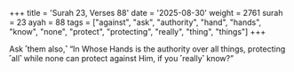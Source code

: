 +++
title = 'Surah 23, Verses 88'
date = '2025-08-30'
weight = 2761
surah = 23
ayah = 88
tags = ["against", "ask", "authority", "hand", "hands", "know", "none", "protect", "protecting", "really", "thing", "things"]
+++

Ask ˹them also,˺ “In Whose Hands is the authority over all things, protecting ˹all˺ while none can protect against Him, if you ˹really˺ know?”